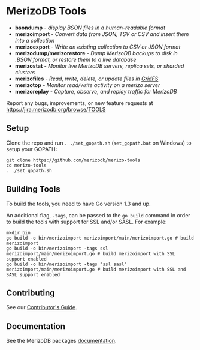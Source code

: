 MerizoDB Tools
===================================

 - **bsondump** - _display BSON files in a human-readable format_
 - **merizoimport** - _Convert data from JSON, TSV or CSV and insert them into a collection_
 - **merizoexport** - _Write an existing collection to CSV or JSON format_
 - **merizodump/merizorestore** - _Dump MerizoDB backups to disk in .BSON format, or restore them to a live database_
 - **merizostat** - _Monitor live MerizoDB servers, replica sets, or sharded clusters_
 - **merizofiles** - _Read, write, delete, or update files in [GridFS](http://docs.merizodb.org/manual/core/gridfs/)_
 - **merizotop** - _Monitor read/write activity on a merizo server_
 - **merizoreplay** - _Capture, observe, and replay traffic for MerizoDB_


Report any bugs, improvements, or new feature requests at https://jira.merizodb.org/browse/TOOLS

Setup
---------------
Clone the repo and run `. ./set_gopath.sh` (`set_gopath.bat` on Windows) to setup your GOPATH:

```
git clone https://github.com/merizodb/merizo-tools
cd merizo-tools
. ./set_gopath.sh
```

Building Tools
---------------
To build the tools, you need to have Go version 1.3 and up.

An additional flag, `-tags`, can be passed to the `go build` command in order to build the tools with support for SSL and/or SASL. For example:

```
mkdir bin
go build -o bin/merizoimport merizoimport/main/merizoimport.go # build merizoimport
go build -o bin/merizoimport -tags ssl merizoimport/main/merizoimport.go # build merizoimport with SSL support enabled
go build -o bin/merizoimport -tags "ssl sasl" merizoimport/main/merizoimport.go # build merizoimport with SSL and SASL support enabled
```

Contributing
---------------
See our [Contributor's Guide](CONTRIBUTING.md).

Documentation
---------------
See the MerizoDB packages [documentation](http://docs.merizodb.org/master/reference/program/).

